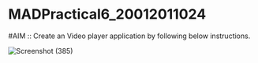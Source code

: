 # MADPractical6_20012011024

#AIM ::  Create an Video player application by following below instructions.

![Screenshot (385)](https://user-images.githubusercontent.com/104091927/192782050-29840dfe-9a52-4ab7-b9b5-78d392ad57e8.png)
